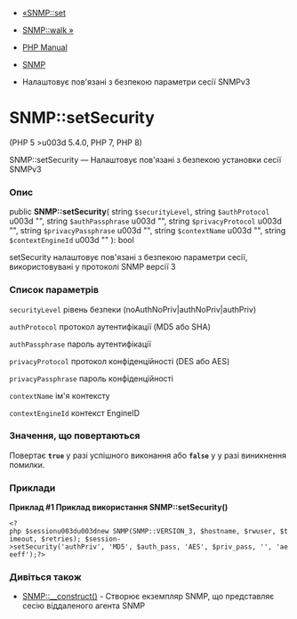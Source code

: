 - [«SNMP::set](snmp.set.md)
- [SNMP::walk »](snmp.walk.md)

- [PHP Manual](index.md)
- [SNMP](class.snmp.md)
- Налаштовує пов'язані з безпекою параметри сесії SNMPv3

# SNMP::setSecurity

(PHP 5 \>u003d 5.4.0, PHP 7, PHP 8)

SNMP::setSecurity — Налаштовує пов'язані з безпекою установки
сесії SNMPv3

### Опис

public **SNMP::setSecurity**(
string `$securityLevel`,
string `$authProtocol` u003d "",
string `$authPassphrase` u003d "",
string `$privacyProtocol` u003d "",
string `$privacyPassphrase` u003d "",
string `$contextName` u003d "",
string `$contextEngineId` u003d ""
): bool

setSecurity налаштовує пов'язані з безпекою параметри сесії,
використовувані у протоколі SNMP версії 3

### Список параметрів

`securityLevel`
рівень безпеки (noAuthNoPriv\|authNoPriv\|authPriv)

`authProtocol`
протокол аутентифікації (MD5 або SHA)

`authPassphrase`
пароль аутентифікації

`privacyProtocol`
протокол конфіденційності (DES або AES)

`privacyPassphrase`
пароль конфіденційності

`contextName`
ім'я контексту

`contextEngineId`
контекст EngineID

### Значення, що повертаються

Повертає **`true`** у разі успішного виконання або **`false`** у
у разі виникнення помилки.

### Приклади

**Приклад #1 Приклад використання **SNMP::setSecurity()****

` <?php $sessionu003du003dnew SNMP(SNMP::VERSION_3, $hostname, $rwuser, $timeout, $retries); $session->setSecurity('authPriv', 'MD5', $auth_pass, 'AES', $priv_pass, '', 'aeeeff');?> `

### Дивіться також

- [SNMP::\_\_construct()](snmp.construct.md) - Створює екземпляр
SNMP, що представляє сесію віддаленого агента SNMP
